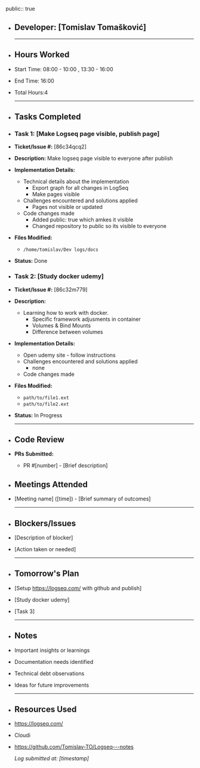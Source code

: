 public:: true

- ## Developer: [Tomislav Tomašković]
  
  ---
- ## Hours Worked
- Start Time: 08:00 - 10:00 , 13:30 - 16:00
- End Time: 16:00
- Total Hours:4
  
  ---
- ## Tasks Completed
- ### Task 1: [Make Logseq page visible, publish page]
- **Ticket/Issue #:** [86c34qcq2]
- **Description:** Make logseq page visible to everyone after publish
- **Implementation Details:**
	- Technical details about the implementation
		- Export graph for all changes in LogSeq
		- Make pages visible
	- Challenges encountered and solutions applied
		- Pages not visible or updated
	- Code changes made
		- Added public: true which amkes it visible
		- Changed repository to public so its visible to everyone
- **Files Modified:**
	- `/home/tomislav/Dev logs/docs`
- **Status:** Done
- ### Task 2: [Study docker udemy]
- **Ticket/Issue #:** [86c32m779]
- **Description:**
	- Learning how to work with docker.
		- Specific framework adjusments in container
		- Volumes & Bind Mounts
		- Difference between volumes
- **Implementation Details:**
	- Open udemy site - follow instructions
	- Challenges encountered and solutions applied
		- none
	- Code changes made
- **Files Modified:**
	- `path/to/file1.ext`
	- `path/to/file2.ext`
- **Status:** In Progress
  
  ---
- ## Code Review
- **PRs Submitted:**
	- PR #[number] - [Brief description]
- ## Meetings Attended
- [Meeting name] ([time]) - [Brief summary of outcomes]
  
  ---
- ## Blockers/Issues
- [Description of blocker]
- [Action taken or needed]
  
  ---
- ## Tomorrow's Plan
- [Setup https://logseq.com/ with github and publish]
- [Study docker udemy]
- [Task 3]
  
  ---
- ## Notes
- Important insights or learnings
- Documentation needs identified
- Technical debt observations
- Ideas for future improvements
  
  ---
- ## Resources Used
- https://logseq.com/
- Cloudi
- https://github.com/Tomislav-TO/Logseq---notes
  
  *Log submitted at: [timestamp]*
